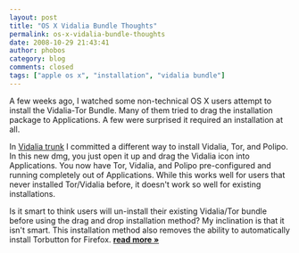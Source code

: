 ```yaml
---
layout: post
title: "OS X Vidalia Bundle Thoughts"
permalink: os-x-vidalia-bundle-thoughts
date: 2008-10-29 21:43:41
author: phobos
category: blog
comments: closed
tags: ["apple os x", "installation", "vidalia bundle"]
---
```


A few weeks ago, I watched some non-technical OS X users attempt to install the Vidalia-Tor Bundle. Many of them tried to drag the installation package to Applications. A few were surprised it required an installation at all.

In [Vidalia trunk](http://trac.vidalia-project.net/browser/vidalia/trunk/pkg/osx) I committed a different way to install Vidalia, Tor, and Polipo. In this new dmg, you just open it up and drag the Vidalia icon into Applications. You now have Tor, Vidalia, and Polipo pre-configured and running completely out of Applications. While this works well for users that never installed Tor/Vidalia before, it doesn't work so well for existing installations.

Is it smart to think users will un-install their existing Vidalia/Tor bundle before using the drag and drop installation method? My inclination is that it isn't smart. This installation method also removes the ability to automatically install Torbutton for Firefox. [**read more »**](https://blog.torproject.org/blog/os-x-vidalia-bundle-thoughts)
